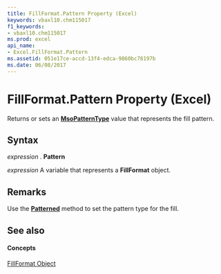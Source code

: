 ```yaml
---
title: FillFormat.Pattern Property (Excel)
keywords: vbaxl10.chm115017
f1_keywords:
- vbaxl10.chm115017
ms.prod: excel
api_name:
- Excel.FillFormat.Pattern
ms.assetid: 051e17ce-accd-13f4-edca-9860bc78197b
ms.date: 06/08/2017
---
```



# FillFormat.Pattern Property (Excel)

Returns or sets an  **[MsoPatternType](http://msdn.microsoft.com/library/b95a7e43-329f-b93b-3664-04d8f570c747%28Office.15%29.aspx)** value that represents the fill pattern.


## Syntax

 _expression_ . **Pattern**

 _expression_ A variable that represents a **FillFormat** object.


## Remarks

Use the  **[Patterned](Excel.FillFormat.Patterned.md)** method to set the pattern type for the fill.


## See also


#### Concepts


[FillFormat Object](Excel.FillFormat.md)

